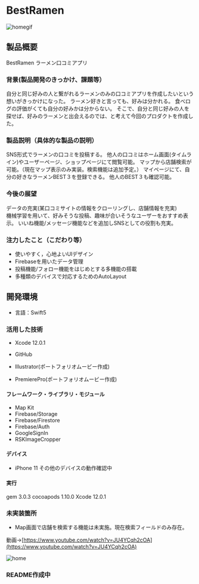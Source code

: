 # BestRamen

![homegif](https://i.imgur.com/EBGjcbG.gif "homegif")
## 製品概要
BestRamen
ラーメン口コミアプリ


### 背景(製品開発のきっかけ、課題等）
自分と同じ好みの人と繋がれるラーメンのみの口コミアプリを作成したいという想いがきっかけになった。
ラーメン好きと言っても、好みは分かれる。
食べログの評価がくても自分の好みかは分からない。
そこで、自分と同じ好みの人を探せば、好みのラーメンと出会えるのでは、と考えて今回のプロダクトを作成した。

  
### 製品説明（具体的な製品の説明）
SNS形式でラーメンの口コミを投稿する。
他人の口コミはホーム画面(タイムライン)やユーザーページ、ショップページにて閲覧可能。
マップから店舗検索が可能。（現在マップ表示のみ実装。検索機能は追加予定。）
マイページにて、自分の好きなラーメンBEST３を登録できる。
他人のBEST３も確認可能。


### 今後の展望
データの充実(某口コミサイトの情報をクローリングし、店舗情報を充実)  
機械学習を用いて、好みそうな投稿、趣味が合いそうなユーザーをおすすめ表示。
いいね機能/メッセージ機能などを追加しSNSとしての役割も充実。

### 注力したこと（こだわり等）
* 使いやすく，心地よいUIデザイン
* Firebaseを用いたデータ管理
* 投稿機能/フォロー機能をはじめとする多機能の搭載
* 多種類のデバイスで対応するためのAutoLayout


## 開発環境
* 言語：Swift5

### 活用した技術
* Xcode 12.0.1
* GitHub

* Illustrator(ポートフォリオムービー作成)
* PremierePro(ポートフォリオムービー作成)

#### フレームワーク・ライブラリ・モジュール
* Map Kit
* Firebase/Storage
* Firebase/Firestore
* Firebase/Auth
* GoogleSignIn
* RSKImageCropper

#### デバイス
* iPhone 11
その他のデバイスの動作確認中

#### 実行

gem 3.0.3
cocoapods 1.10.0
Xcode 12.0.1

### 未実装箇所
* Map画面で店舗を検索する機能は未実施。現在検索フィールドのみ存在。

動画->[https://www.youtube.com/watch?v=JU4YCqh2cOA](https://www.youtube.com/watch?v=JU4YCqh2cOA)

![home](https://imgur.com/6fiaqFw.png "home")
### README作成中
